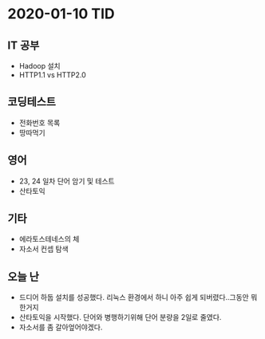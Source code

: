 # 2020-01-10 TID

## IT 공부

- Hadoop 설치
- HTTP1.1 vs HTTP2.0

## 코딩테스트

- 전화번호 목록
- 땅따먹기

## 영어

- 23, 24 일차 단어 암기 및 테스트
- 산타토익

## 기타

- 에라토스테네스의 체
- 자소서 컨셉 탐색

## 오늘 난

- 드디어 하둡 설치를 성공했다. 리눅스 환경에서 하니 아주 쉽게 되버렸다..그동안 뭐한거지
- 산타토익을 시작했다. 단어와 병행하기위해 단어 분량을 2일로 줄였다.
- 자소서를 좀 갈아엎어야겠다.
